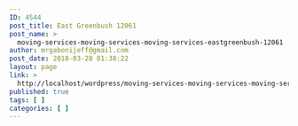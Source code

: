 ```yaml
---
ID: 4544
post_title: East Greenbush 12061
post_name: >
  moving-services-moving-services-moving-services-eastgreenbush-12061
author: mrgabonijeff@gmail.com
post_date: 2018-03-28 01:38:22
layout: page
link: >
  http://localhost/wordpress/moving-services-moving-services-moving-services-eastgreenbush-12061/
published: true
tags: [ ]
categories: [ ]
---
```

